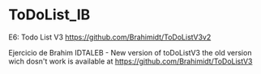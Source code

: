 # ToDoList_IB

E6: Todo List V3
https://github.com/Brahimidt/ToDoListV3v2



Ejercicio de Brahim IDTALEB - New version of toDoListV3 the old version wich dosn't work is available at https://github.com/Brahimidt/ToDoListV3

